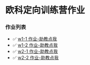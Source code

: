 # 欧科定向训练营作业

### 作业列表

* ✅ [w1-1 作业-助教点我](https://github.com/ruiuu/assignment/blob/main/w1-1/w1-1-%E4%BD%9C%E4%B8%9A-%E5%8A%A9%E6%95%99%E7%82%B9%E6%88%91.md)
* ✅ [w1-2 作业-助教点我](https://github.com/ruiuu/assignment/blob/main/w1-2/w1-2-%E4%BD%9C%E4%B8%9A-%E5%8A%A9%E6%95%99%E7%82%B9%E6%88%91.md)
* ✅ [w2-1 作业-助教点我](https://github.com/ruiuu/assignment/blob/main/w2-1/w2-1-%E4%BD%9C%E4%B8%9A-%E5%8A%A9%E6%95%99%E7%82%B9%E6%88%91.md)
* ✅ [w2-2 作业-助教点我](https://github.com/ruiuu/assignment/blob/main/w2-2/w2-2-%E4%BD%9C%E4%B8%9A-%E5%8A%A9%E6%95%99%E7%82%B9%E6%88%91.md)
